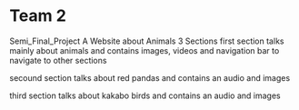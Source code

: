 # Team 2 
Semi_Final_Project
A Website about Animals
3 Sections 
first section talks mainly about animals and contains
images, videos and navigation bar to navigate to other sections 
  
secound section talks about red pandas and contains an
audio and images

third section talks about kakabo birds and contains an
audio and images
